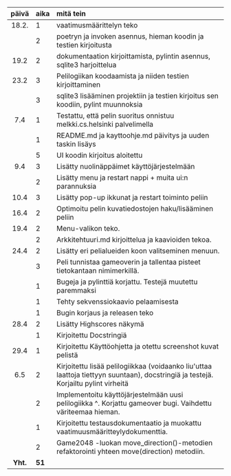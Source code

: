 | päivä | aika | mitä tein |
| :----:|:-----| :-----|
| 18.2. | 1    | vaatimusmäärittelyn teko |
|       | 2    | poetryn ja invoken asennus, hieman koodin ja testien kirjoitusta |
| 19.2  | 2    | dokumentaation kirjoittamista, pylintin asennus, sqlite3 harjoittelua |
| 23.2  | 3    | Pelilogiikan koodaamista ja niiden testien kirjoittaminen |
|       | 3    | sqlite3 lisääminen projektiin ja testien kirjoitus sen koodiin, pylint muunnoksia |
| 7.4   | 1    | Testattu, että pelin suoritus onnistuu melkki.cs.helsinki palvelimella |
|       | 1    | README.md ja kayttoohje.md päivitys ja uuden taskin lisäys |
|       | 5    | UI koodin kirjoitus aloitettu |
| 9.4   | 3    | Lisätty nuolinäppäimet käyttöjärjestelmään |
|       | 2    | Lisätty menu ja restart nappi + muita ui:n parannuksia |
| 10.4  | 3    | Lisätty pop-up ikkunat ja restart toiminto peliin |
| 16.4  | 2    | Optimoitu pelin kuvatiedostojen haku/lisääminen peliin |
| 19.4  | 2    | Menu-valikon teko. |
|       | 2    | Arkkitehtuuri.md kirjoittelua ja kaavioiden tekoa. |
| 24.4  | 2    | Lisätty eri pelialueiden koon valitseminen menuun. |
|       | 3    | Peli tunnistaa gameoverin ja tallentaa pisteet tietokantaan nimimerkillä. |
|       | 1    | Bugeja ja pylinttiä korjattu. Testejä muutettu paremmaksi |
|       | 1    | Tehty sekvenssiokaavio pelaamisesta |
|       | 1    | Bugin korjaus ja releasen teko |
| 28.4  | 2    | Lisätty Highscores näkymä |
|       | 1    | Kirjoitettu Docstringiä |
| 29.4  | 1    | Kirjoitettu Käyttöohjetta ja otettu screenshot kuvat pelistä |
| 6.5   | 2    | Kirjoitettu lisää pelilogiikkaa (voidaanko liu'uttaa laattoja tiettyyn suuntaan), docstringiä ja testejä. Korjailtu pylint virheitä |
|       | 2    | Implementoitu käyttöjärjestelmään uusi pelilogiikka ^. Korjattu gameover bugi. Vaihdettu väriteemaa hieman. |
|       | 1    | Kirjoitettu testausdokumentaatio ja muokattu vaatimuusmääritteylydokumenttia. |
|       | 2    | Game2048 -luokan move_direction()-metodien refaktorointi yhteen move(direction) metodiin. |
| **Yht.**  | **51** |
